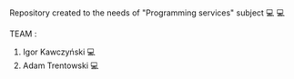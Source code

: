 Repository created to the needs of "Programming services" subject :computer: :computer:

TEAM :
1. Igor Kawczyński :computer:
2. Adam Trentowski :computer:
